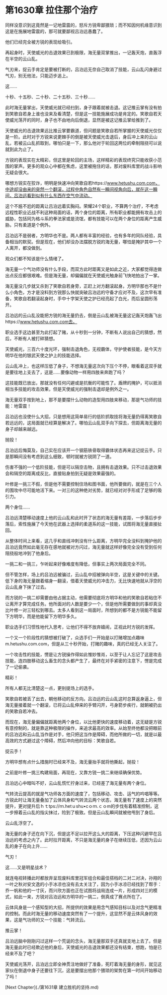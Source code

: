 # 第1630章 拉住那个治疗

同样没意识到这竟然是一记地雷震的，怒斥方锐卑鄙猥琐；而不知因何机缘意识到这是在施展地雷震的，那可就要鄙视吕泊远愚蠢了。

他们已经完全被方锐的表现给吸引。

再起身时，天使威光的击退效果已到极限，海无量双掌推出，一记轰天炮，直轰浮在半空的云山乱。

气刃来，捉云手肯定是要被打断的，吕泊远无奈自己取消了技能，云山乱闪身避过气刃，别无他法，只能迈步追上。

这……

十秒、十五秒、二十秒、二十五秒、三十秒……

此时海无量掌出，天使威光就已经扫到，身子跟着就被击退。这记推云掌有没有拍到笑歌自若身上谁也没来及看清楚，但是这一技能施展成功是肯定的。笑歌自若天使威光荡开的同时，身子也不由地向后倒退，显然是被这记推云掌给推到了。

天使威光的击退效果远比推云掌要霸道，但问题是笑歌自若所掌握的天使威光仅仅是一阶。此时对于方锐来说更棘手的倒是被天使威光击退后，身后冲上来的云山乱，若被云山乱抓取到，哪怕只是一下，那么他对于轮回这两位的牵制阻挠可以说就到此为止了。

方锐的表现实在太精彩，但这里是轮回的主场，这样精彩的表现终究只能收获小范围的掌声。更多的观众心中都在焦虑，这里被拖住的话，那对废料库里的战斗影响无疑会很大。

哪想方锐实在狡诈，明明是快速冲向笑歌自若https://www.hetushu.com.com，中途却没由来的突然一个翻滚，过程中角色自然有一瞬间视角向后，就在这一瞬间，吕泊远看到似有什么东西在空气中流动。

这个不尴不尬的距离让吕泊远着实胸闷。荣耀24个职业，不算两个治疗，不考虑远程性职业近战不利这种局面的话，两个身位的距离，所有职业都能拥有攻击上的威胁，包括同为格斗系的拳法家或是流氓，都有技能可以在两个身位的距离产生威胁。只有柔道是个例外。

吕泊远不是弱者，方明华也不是。两人都有丰富的经验，也有多年的同队经验，具备相当的默契。但是现在，他们却没办法摆脱方锐的海无量，哪怕是掩护其中一个人离开，都没做到。

观众们都不知该是什么情绪了。

海无量一个气功师没有什么手段，而双方此时距离又是如此之近，大家都觉得连做出点反应都很艰难。但是海无量，却偏偏就在天使威光触身前飞快地拍出了一掌。

海无量没几步就又杀到了笑歌自若身旁，正赶上对方翻滚起身。方明华那也不是什么小角色，方才是没料到方锐那么快就突破吕泊远的守备才应对不及，这次早有准备，笑歌自若翻滚起身时，手中十字架天使之护已经亮起了白光，而后呈圆形荡开。

吕泊远的云山乱没能把方锐的海无量扔去，倒是云山乱被海无量这记轰天炮轰飞出https://www.hetushu.com.com去。

职业选手这边甚至为此打起了赌，从十秒到一分钟，不断有人说出自己的猜想，然后，不断有人被打碎猜想。

天使威光，三百六十度光环，强制击退角色，无视霸体，守护使者技能，是今天方明华在他的银武天使之护上的技能选择。

云山乱冲上，也这样压低了身子，不想海无量这次向下压个不停，眼看着这双手就是要往地上支去了，这是……要像动物一样用四肢来奔跑了吗？

这技能既已放出，那就没有任何闪避或是抗衡的可能性了。盾牌的掩护，可以抵消相当多技能的攻击效果，但是天使威光的强制击退却是例外之一。

海无量双手按到地上，那不是要摆什么动物的造型用四肢来移动，那是气功师的技能：地雷震！

吕泊远也没使什么大招，只是想用这简单易行的低阶抓取技将海无量扔得离笑歌自若远远的，这局面就已经算是解决了。哪怕云山乱双手向下探去，但距离海无量的身子却越来越远。

抛投！

吕泊远后悔莫及，自己实在应该开一个钢筋铁骨取得霸体状态再来这记捉云手。只是那瞬间没有考虑到这么细致，顿时就被方锐阴了一道。

伤害不强的一个低阶技能，但是可以隔空击物，且拥有击退效果。只不过击退效果会和隔空的距离成反比，直接贴身拍到无疑是效果最强的。

叶修是一挑三不假，但是他不需要控制住场和图书面，他所要做的，就是在三个人的围攻中尽可能地活下来。一对三的这种绝对劣势，就已经对对手形成了足够的吸引力。

两个身位……

吕泊远清楚移动速度上他的云山乱和此时开了状态的海无量有差距，一步落后步步落后，索性施展了今天他在武器上选择的柔道系的这一技能，试图将海无量直接扯回。

从整体时间上来看，这几乎和直线冲刺没有什么距离，方明华完全没料到掩护他的吕泊远竟然如此毫无存在感地就被对方闪过，海无量就这样好像完全没有受到任何阻挠般地冲到了他身后。

一挑二和一挑三，乍听起来好像难度有降低，但事实上两次局面完全不同。

但不管怎样，场上的吕泊远被骗过，云山乱中招被弹向半空，这是关键中的关键。低下身的海无量跟着缩身一翻滚，借着天使威光的冲击力，无比快速地就从浮空的云山乱身下抹了过去。

而方锐的一挑二却需要由他占据主动，他需要彻底将方明华和他的笑歌自若粘住不让离开才算完成任务。他所面对的人数是要少一个，但是他所需要做到的事却真没比叶修一对三轻松到哪去。太多人看到这一局面时，所想到的都不是方锐能不能留下方明华，而是他能留下方明华多久。

职业选手们习惯性地代入思考，让他们不得不放弃嬉闹，正视此时方锐的发挥。

一个又一个阶段性的猜想被打破了，众选手们一开始是以打赌增加点趣味m.hetushu.com.com，但是从三十秒开始，打赌的趣味，真的已经无人关注了。

一个攻击性的技能，愣是让方锐操作得如此惟妙惟肖，以至于让人忘记了这是攻击技能，连四肢移动这么畜生的念头都产生了，最终在对手紧密的注意下，愣是完成了一记偷袭。

精彩！

所有人都无比清楚这一点，更别提场上的选手。

笑歌自若被丢了出去，朝他移动的反方向。吕泊远的云山乱这时总算返身逼上，但海无量接着就一个翻滚，已将云山乱伸来的手臂闪开，弓身箭步疾行，就朝被扔出的笑歌自若冲去。

而现在，海无量偏偏就距离他两个身位，以比他更快的速度移动着，这无疑是方锐有意控制的，就是靠这种极限的操作，来追求最高的效率。从始至终他都没把眼前的吕泊远和云山乱当作是对手，他只把这当作是障碍，而他所做的一切，就是以最高效的方式避过这个障碍，然后冲向他的目标：笑歌自若。

捉云手！

方明华想有点什么措施时已经来不及，海无量抬手就将他撕起，抛投！

之前是叶修一挑三构建局面，再现在，又靠方锐一挑二来继续确保优势。

吕泊远心中暗叫不好，云山乱慌忙拧身过来，已经差了海无量有两个身位。

气转流云提高的就是气功师各方面的速度了，包括移动、攻击、运气的吟唱等等。方锐此时让海无量叠加了云体风身和气转流云两个状态，海无量有了速度上的突然提升，更对提升后ｈｔtps://ｍ.hetｕshu•cｏｍ.ｃｏm的步伐有着精准控制，这一步擦着云山乱的指尖抹过，险到了极致。但是云山乱瞬间就被他甩到了身后。

云山乱浮空了。

海无量的身子还在向下沉，但是这不足以拉开这么大的距离，下压这种闪避早在吕泊远的考虑之内了。此时拉开距离，不只是海无量的身子在继续压低，还因为云山乱的身子在向上升……

气刃！

这……又是明星战术？

就连电视转播此时都放弃呈现废料库里冠军组合和最佳搭档的二对二对决，孙翔的一叶之秋对安文逸的小手冰凉也没有去太关注了，因为小手冰凉已经找到了帮手：乔一帆和他的一寸灰，而兴欣方面也正在试图将战局连成一片，形成四对三的模式，如此一来，方锐对吕泊远和方明华的一挑二，倒真成了赛点所在了。

云体风身是一个感知型的大招，所提供的效果是用念气感知目标以及对念气更精准的控制。而此时海无量的移动速度突然有了一个提升，这显然不是云体风身的效果，这是气功师的又一个技能：气转流云。

推云掌！

吕泊远脑中刚刚闪过这样一个荒诞的念头，海无量那双手还真就支地上去了。但是海无量此时已经欺近他的身后，天使威光的击退效果都还没有结束，想跑，怕是已经来不及了吧？

天使威光荡开，吕泊远立即全神贯注地做好了准备，死盯着海无量的身形，就见这家伙在倒退中身子还要往下沉，这是要摆出他那个猥琐的架势在第一时间开始移动了吗！



[Next Chapter](./第1631章 建立胜机的坚持.md)